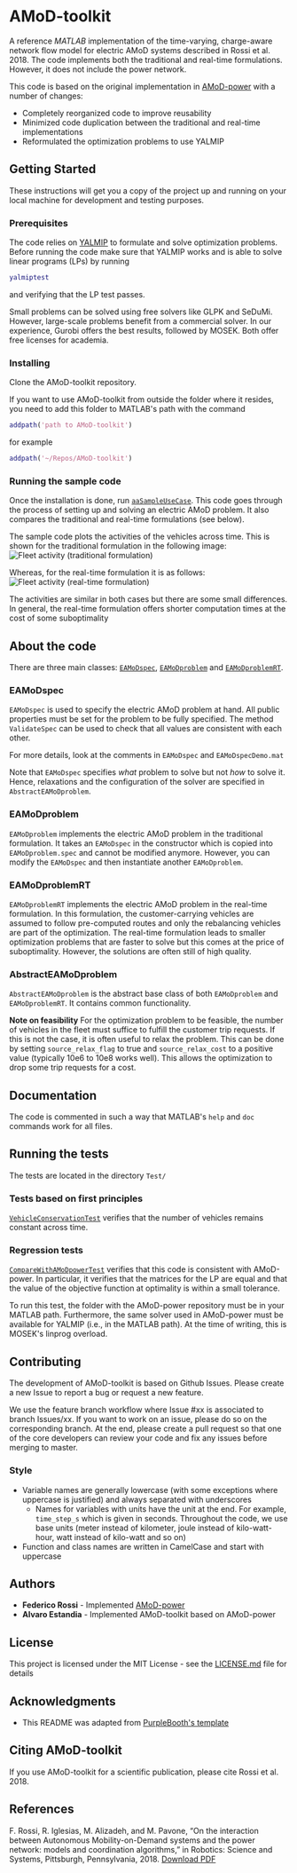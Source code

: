 # AMoD-toolkit

A reference *MATLAB* implementation of the time-varying, charge-aware network flow model for electric AMoD systems described in Rossi et al. 2018. The code implements both the traditional and real-time formulations. However, it does not include the power network.

This code is based on the original implementation in [AMoD-power](https://github.com/StanfordASL/AMoD-power) with a number of changes:

* Completely reorganized code to improve reusability
* Minimized code duplication between the traditional and real-time implementations
* Reformulated the optimization problems to use YALMIP


## Getting Started

These instructions will get you a copy of the project up and running on your local machine for development and testing purposes.

### Prerequisites

The code relies on [YALMIP](https://yalmip.github.io/) to formulate and solve optimization problems. Before running the code make sure that YALMIP works and is able to solve linear programs (LPs) by running
```Matlab
yalmiptest
```
and verifying that the LP test passes. 

Small problems can be solved using free solvers like GLPK and SeDuMi. However, large-scale problems benefit from a commercial solver. In our experience,  Gurobi offers the best results, followed by MOSEK. Both offer free licenses for academia.


### Installing

Clone the AMoD-toolkit repository. 

If you want to use AMoD-toolkit from outside the folder where it resides, you need to add this folder to MATLAB's path with the command

```Matlab
addpath('path to AMoD-toolkit')
```
for example
```Matlab
addpath('~/Repos/AMoD-toolkit')
```
### Running the sample code

Once the installation is done, run [`aaSampleUseCase`](aaSampleUseCase.m). This code goes through the process of setting up and solving an electric AMoD problem. It also compares the traditional and real-time formulations (see below).

The sample code plots the activities of the vehicles across time. This is shown for the traditional formulation in the following image: 
![Fleet activity (traditional formulation)](state_plot.svg)

Whereas, for the real-time formulation it is as follows:
![Fleet activity (real-time formulation)](state_plot_rt.svg)

The activities are similar in both cases but there are some small differences. In general, the real-time formulation offers shorter computation times at the cost of some suboptimality



## About the code
There are three main classes: [`EAMoDspec`](@EAMoDspec/EAMoDspec.m), [`EAMoDproblem`](@EAMoDproblem/EAMoDproblem.m) and [`EAMoDproblemRT`](@EAMoDproblemRT/EAMoDproblemRT.m).

###  EAMoDspec
`EAMoDspec` is used to specify the electric AMoD problem at hand. All public properties must be set for the problem to be fully specified. The method `ValidateSpec` can be used to check that all values are consistent with each other.

For more details, look at the comments in `EAMoDspec` and `EAMoDspecDemo.mat`

Note that `EAMoDspec` specifies *what* problem to solve but not *how* to solve it. Hence,  relaxations and the configuration of the solver are specified in `AbstractEAMoDproblem`.

###  EAMoDproblem
`EAMoDproblem` implements the electric AMoD problem in the traditional formulation. It takes an `EAMoDspec` in the constructor which is copied into `EAMoDproblem.spec` and cannot be modified anymore. However, you can modify the `EAMoDspec` and then instantiate another `EAMoDproblem`.

###  EAMoDproblemRT
`EAMoDproblemRT` implements the electric AMoD problem in the real-time formulation. In this formulation, the customer-carrying vehicles are assumed to follow pre-computed routes and only the rebalancing vehicles are part of the optimization. The real-time formulation leads to smaller optimization problems that are faster to solve but this comes at the price of suboptimality. However, the solutions are often still of high quality.

###  AbstractEAMoDproblem
`AbstractEAMoDproblem` is the abstract base class of both `EAMoDproblem` and `EAMoDproblemRT`. It contains common functionality.

**Note on feasibility**
For the optimization problem to be feasible, the number of vehicles in the fleet must suffice to fulfill the customer trip requests. If this is not the case, it is often useful to relax the problem. This can be done by setting  `source_relax_flag` to true and `source_relax_cost` to a positive value (typically 10e6 to 10e8 works well). This allows the optimization to drop some trip requests for a cost. 


## Documentation
The code is commented in such a way that MATLAB's `help` and `doc` commands work for all files.

## Running the tests

The tests are located in the directory `Test/`

### Tests based on first principles
[`VehicleConservationTest`](Test/VehicleConservationTest.m) verifies that the number of vehicles remains constant across time.

### Regression tests
[`CompareWithAMoDpowerTest`](Test/CompareWithAMoDpowerTest.m) verifies that this code is consistent with AMoD-power. In particular, it verifies that the matrices for the LP are equal and that the value of the objective function at optimality is within a small tolerance.

To run this test, the folder with the AMoD-power repository must be in your MATLAB path. Furthermore, the same solver used in AMoD-power must be available for YALMIP (i.e., in the MATLAB path). At the time of writing, this is MOSEK's linprog overload.

## Contributing

The development of AMoD-toolkit is based on Github Issues. Please create a new Issue to report a bug or request a new feature.

We use the feature branch workflow where Issue #xx is associated to branch Issues/xx. If you want to work on an issue, please do so on the corresponding branch. At the end, please create a pull request so that one of the core developers can review your code and fix any issues before merging to master.

### Style
* Variable names are generally lowercase (with some exceptions where uppercase is justified) and always separated with underscores
	* Names for variables with units have the unit at the end. For example, `time_step_s` which is given in seconds. Throughout the code, we use base units (meter instead of kilometer, joule instead of kilo-watt-hour, watt instead of kilo-watt and so on)
* Function and class names are written in CamelCase and start with uppercase
 

## Authors

* **Federico Rossi** - Implemented [AMoD-power](https://github.com/StanfordASL/AMoD-power) 
* **Alvaro Estandia** - Implemented AMoD-toolkit based on AMoD-power

## License

This project is licensed under the MIT License - see the [LICENSE.md](LICENSE.md) file for details

## Acknowledgments

* This README was adapted from [PurpleBooth's template](https://gist.github.com/PurpleBooth/109311bb0361f32d87a2)

## Citing AMoD-toolkit
If you use AMoD-toolkit for a scientific publication, please cite Rossi et al. 2018.

## References
F. Rossi, R. Iglesias, M. Alizadeh, and M. Pavone, “On the interaction between Autonomous Mobility-on-Demand systems and the power network: models and coordination algorithms,” in Robotics: Science and Systems, Pittsburgh, Pennsylvania, 2018.   [Download PDF](https://asl.stanford.edu/wp-content/papercite-data/pdf/Rossi.Iglesias.Alizadeh.Pavone.RSS18.pdf)
